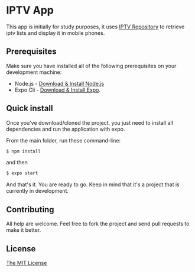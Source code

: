 # IPTV App

This app is initially for study purposes, it uses [IPTV Repository](https://github.com/iptv-org/iptv) to retrieve iptv lists and display it in mobile phones.

## Prerequisites

Make sure you have installed all of the following prerequisites on your development machine:

- Node.js - [Download & Install Node.js](https://nodejs.org/en/download/)
- Expo Cli - [Download & Install Expo](https://docs.expo.io/workflow/expo-cli/).

## Quick install

Once you've download/cloned the project, you just need to install all dependencies and run the application with expo.

From the main folder, run these command-line:

```bash
$ npm install
```

and then

```bash
$ expo start
```

And that's it. You are ready to go.
Keep in mind that it's a project that is currently in development.

## Contributing

All help are welcome. Feel free to fork the project and send pull requests to make it better.

## License

[The MIT License](LICENSE.md)
